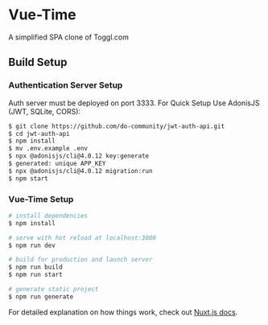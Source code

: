 # Vue-Time

A simplified SPA clone of Toggl.com

## Build Setup

### Authentication Server Setup

Auth server must be deployed on port 3333.
For Quick Setup Use AdonisJS (JWT, SQLite, CORS):

```bash
$ git clone https://github.com/do-community/jwt-auth-api.git
$ cd jwt-auth-api
$ npm install
$ mv .env.example .env
$ npx @adonisjs/cli@4.0.12 key:generate
$ generated: unique APP_KEY
$ npx @adonisjs/cli@4.0.12 migration:run
$ npm start
```

### Vue-Time Setup

```bash
# install dependencies
$ npm install

# serve with hot reload at localhost:3000
$ npm run dev

# build for production and launch server
$ npm run build
$ npm run start

# generate static project
$ npm run generate
```

For detailed explanation on how things work, check out [Nuxt.js docs](https://nuxtjs.org).
